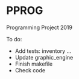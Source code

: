 # PPROG
Programming Project 2019

To do:
  - Add tests: inventory ...
  - Update graphic_engine
  - Finish makefile
  - Check code
